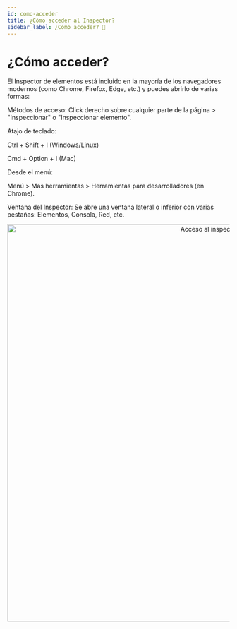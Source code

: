 ```yaml
---
id: como-acceder
title: ¿Cómo acceder al Inspector?
sidebar_label: ¿Cómo acceder? 🚪
---
```


# ¿Cómo acceder?

El Inspector de elementos está incluido en la mayoría de los navegadores modernos (como Chrome, Firefox, Edge, etc.) y puedes abrirlo de varias formas:

Métodos de acceso:
Click derecho sobre cualquier parte de la página > "Inspeccionar" o "Inspeccionar elemento".

Atajo de teclado:

Ctrl + Shift + I (Windows/Linux)

Cmd + Option + I (Mac)

Desde el menú:

Menú > Más herramientas > Herramientas para desarrolladores (en Chrome).

Ventana del Inspector:
Se abre una ventana lateral o inferior con varias pestañas: Elementos, Consola, Red, etc.

<p align="center">
  <img src="/img/acceso-inspector.png" alt="Acceso al inspector" width="900"/>
</p>